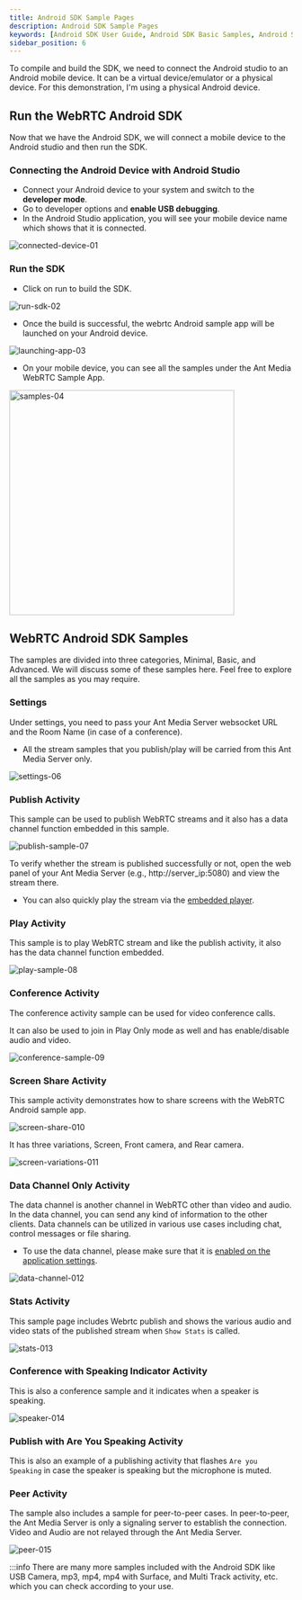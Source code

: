 ```yaml
---
title: Android SDK Sample Pages
description: Android SDK Sample Pages 
keywords: [Android SDK User Guide, Android SDK Basic Samples, Android SDK Minimal Samples, Ant Media Server Documentation, Ant Media Server Tutorials]
sidebar_position: 6
---
```


To compile and build the SDK, we need to connect the Android studio to an Android mobile device. It can be a virtual device/emulator or a physical device. For this demonstration, I'm using a physical Android device.

## Run the WebRTC Android SDK
Now that we have the Android SDK, we will connect a mobile device to the Android studio and then run the SDK.

### Connecting the Android Device with Android Studio
- Connect your Android device to your system and switch to the **developer mode**.
- Go to developer options and **enable USB debugging**.
- In the Android Studio application, you will see your mobile device name which shows that it is connected.

![connected-device-01](https://github.com/user-attachments/assets/86a5433c-736a-4992-a942-f217d2fee6ab)


### Run the SDK
- Click on run to build the SDK.

![run-sdk-02](https://github.com/user-attachments/assets/042b2e65-81a3-443d-b613-0302dbc5c73a)


- Once the build is successful, the webrtc Android sample app will be launched on your Android device.

![launching-app-03](https://github.com/user-attachments/assets/d7d840dc-bca6-4223-bc1f-bfbc1daec2af)


- On your mobile device, you can see all the samples under the Ant Media WebRTC Sample App.

<img src="https://github.com/user-attachments/assets/8f587c0b-7b01-43f9-a5e3-b02135832bae" alt="samples-04" width="400px">


## WebRTC Android SDK Samples
The samples are divided into three categories, Minimal, Basic, and Advanced. We will discuss some of these samples here. Feel free to explore all the samples as you may require.

### Settings
Under settings, you need to pass your Ant Media Server websocket URL and the Room Name (in case of a conference).
- All the stream samples that you publish/play will be carried from this Ant Media Server only.

![settings-06](https://github.com/user-attachments/assets/1f3c0d6a-40bc-4670-ae24-216fc7f5b9a4)


### Publish Activity 
This sample can be used to publish WebRTC streams and it also has a data channel function embedded in this sample.

![publish-sample-07](https://github.com/user-attachments/assets/e74b608f-f69c-4435-a7a0-1f134aa7f260)


To verify whether the stream is published successfully or not, open the web panel of your Ant Media Server (e.g., http://server_ip:5080) and view the stream there.

- You can also quickly play the stream via the [embedded player](https://antmedia.io/docs/guides/playing-live-stream/embedded-web-player/).

### Play Activity
This sample is to play WebRTC stream and like the publish activity, it also has the data channel function embedded.

![play-sample-08](https://github.com/user-attachments/assets/28abd9d0-2960-4d94-82cf-97d245319b86)


### Conference Activity
The conference activity sample can be used for video conference calls. 

It can also be used to join in Play Only mode as well and has enable/disable audio and video.

![conference-sample-09](https://github.com/user-attachments/assets/0a79cef1-8cce-49cb-80f2-39002925f7c0)


### Screen Share Activity
This sample activity demonstrates how to share screens with the WebRTC Android sample app.

![screen-share-010](https://github.com/user-attachments/assets/bd2e356e-813e-4fa1-894a-04faf1f5456f)


It has three variations, Screen, Front camera, and Rear camera.

![screen-variations-011](https://github.com/user-attachments/assets/7605e5fb-37e7-40e0-9b4e-7e3d6795d4a3)


### Data Channel Only Activity
The data channel is another channel in WebRTC other than video and audio. In the data channel, you can send any kind of information to the other clients. Data channels can be utilized in various use cases including chat, control messages or file sharing.

- To use the data channel, please make sure that it is [enabled on the application settings](https://antmedia.io/docs/guides/publish-live-stream/webrtc/data-channel/#enabling-the-data-channel).

![data-channel-012](https://github.com/user-attachments/assets/fb45451e-be0c-46ce-9479-72627c12a580)

### Stats Activity
This sample page includes Webrtc publish and shows the various audio and video stats of the published stream when `Show Stats` is called.

![stats-013](https://github.com/user-attachments/assets/bc4e309a-a030-4bd9-bd00-7310e0e9a317)


### Conference with Speaking Indicator Activity
This is also a conference sample and it indicates when a speaker is speaking.

![speaker-014](https://github.com/user-attachments/assets/260bdedf-85dd-4f59-9155-19b09b14cabe)


### Publish with Are You Speaking Activity
This is also an example of a publishing activity that flashes `Are you Speaking` in case the speaker is speaking but the microphone is muted.

### Peer Activity
The sample also includes a sample for peer-to-peer cases. In peer-to-peer, the Ant Media Server is only a signaling server to establish the connection. Video and Audio are not relayed through the Ant Media Server.

![peer-015](https://github.com/user-attachments/assets/5f00e8a1-46ed-4ae9-9d61-fc752b60cfcd)


:::info
There are many more samples included with the Android SDK like USB Camera, mp3, mp4, mp4 with Surface, and Multi Track activity, etc. which you can check according to your use.

